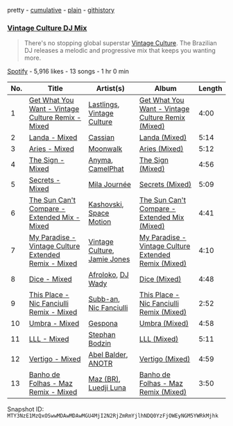 pretty - [cumulative](/playlists/cumulative/37i9dQZF1DX498BFhhV3NJ.md) - [plain](/playlists/plain/37i9dQZF1DX498BFhhV3NJ) - [githistory](https://github.githistory.xyz/mackorone/spotify-playlist-archive/blob/main/playlists/plain/37i9dQZF1DX498BFhhV3NJ)

### [Vintage Culture DJ Mix](https://open.spotify.com/playlist/37i9dQZF1DX498BFhhV3NJ)

> There's no stopping global superstar <a href="spotify:artist:28uJnu5EsrGml2tBd7y8ts">Vintage Culture</a>\. The Brazilian DJ releases a melodic and progressive mix that keeps you wanting more.

[Spotify](https://open.spotify.com/user/spotify) - 5,916 likes - 13 songs - 1 hr 0 min

| No. | Title | Artist(s) | Album | Length |
|---|---|---|---|---|
| 1 | [Get What You Want \- Vintage Culture Remix \- Mixed](https://open.spotify.com/track/34cyKiO9MFixaESb9NaygO) | [Lastlings](https://open.spotify.com/artist/0M7GyeyRi2fG8c1LdP4jhi), [Vintage Culture](https://open.spotify.com/artist/28uJnu5EsrGml2tBd7y8ts) | [Get What You Want \- Vintage Culture Remix \(Mixed\)](https://open.spotify.com/album/5qyRLcTVSLqzozrw973KCx) | 4:00 |
| 2 | [Landa \- Mixed](https://open.spotify.com/track/3i5K0pY6IXUNrdoaSSG7E7) | [Cassian](https://open.spotify.com/artist/1ChtRJ3f4rbv4vtz87i6CD) | [Landa \(Mixed\)](https://open.spotify.com/album/3fosGs5M9vxBHEzT5kEKcG) | 5:14 |
| 3 | [Aries \- Mixed](https://open.spotify.com/track/6ai9734vPiSY3b1kKeKPzR) | [Moonwalk](https://open.spotify.com/artist/1khyIydqanugacJyKdmceT) | [Aries \(Mixed\)](https://open.spotify.com/album/55QUShH1jxFi8cGfPjTrcF) | 5:12 |
| 4 | [The Sign \- Mixed](https://open.spotify.com/track/47ummZFOIgRu0fwr6b0IMa) | [Anyma](https://open.spotify.com/artist/4iBwchw0U0GZv5RfVYSMxN), [CamelPhat](https://open.spotify.com/artist/240wlM8vDrf6S4zCyzGj2W) | [The Sign \(Mixed\)](https://open.spotify.com/album/7LacxRZrt5M8bQHDSOPovd) | 4:56 |
| 5 | [Secrets \- Mixed](https://open.spotify.com/track/7BrMB7xZg4eJFAELA8qkbc) | [Mila Journée](https://open.spotify.com/artist/3CnCN1QeftBXVbsXWmmNyB) | [Secrets \(Mixed\)](https://open.spotify.com/album/75jHra4IGZpqp0ADlJTa7N) | 5:09 |
| 6 | [The Sun Can't Compare \- Extended Mix \- Mixed](https://open.spotify.com/track/485LKbuuqYUaoQIvyGhwnd) | [Kashovski](https://open.spotify.com/artist/3sQmCQTAFYhnhhoBhsv81C), [Space Motion](https://open.spotify.com/artist/1k7iyyK6j5IJzF0cUMcaGY) | [The Sun Can't Compare \- Extended Mix \(Mixed\)](https://open.spotify.com/album/2Lxcs5Sj8u7VU4GLPQDg55) | 4:41 |
| 7 | [My Paradise \- Vintage Culture Extended Remix \- Mixed](https://open.spotify.com/track/0vwQW2THOjfP9mI7yz1x8j) | [Vintage Culture](https://open.spotify.com/artist/28uJnu5EsrGml2tBd7y8ts), [Jamie Jones](https://open.spotify.com/artist/4admDxmnri5Zco0xYrJ0ji) | [My Paradise \- Vintage Culture Extended Remix \(Mixed\)](https://open.spotify.com/album/0iFjZgsJgQx5ovF4pJzzrZ) | 4:10 |
| 8 | [Dice \- Mixed](https://open.spotify.com/track/4hobFOcsoH0nsfAbC5qQyf) | [Afroloko](https://open.spotify.com/artist/4xYh2GHr8Vj2lmNmbfBcsU), [DJ Wady](https://open.spotify.com/artist/2yRUlvlTqfWQHTriEoeR55) | [Dice \(Mixed\)](https://open.spotify.com/album/1aPxSm318P936iqkr11BgM) | 4:48 |
| 9 | [This Place \- Nic Fanciulli Remix \- Mixed](https://open.spotify.com/track/6BOf6kgQnpoXtaPmgOEJ9n) | [Subb\-an](https://open.spotify.com/artist/1GixPUcrjDq3qogmYXbGsh), [Nic Fanciulli](https://open.spotify.com/artist/7btR5VXutQv39SDEzcfXEk) | [This Place \- Nic Fanciulli Remix \(Mixed\)](https://open.spotify.com/album/4qOAVaSXRq1JslGQB0FKGi) | 2:52 |
| 10 | [Umbra \- Mixed](https://open.spotify.com/track/6OBydas3w5Oi1bRvLH5OnT) | [Gespona](https://open.spotify.com/artist/59ewWwEHhZ0yq7SKXxUj0d) | [Umbra \(Mixed\)](https://open.spotify.com/album/22wukXnQ5m4lAT10RGEsKg) | 4:58 |
| 11 | [LLL \- Mixed](https://open.spotify.com/track/6LX2g52NG8PMMWPPFd0LS1) | [Stephan Bodzin](https://open.spotify.com/artist/2nq2BeSbzExGAv3Y4HgUf7) | [LLL \(Mixed\)](https://open.spotify.com/album/61aJZoUSUaCPubZyzt1PRN) | 5:11 |
| 12 | [Vertigo \- Mixed](https://open.spotify.com/track/3qCatjMtgb8Cj8pWXQlR2n) | [Abel Balder](https://open.spotify.com/artist/0jqbEIAvdjUOi5Za48pzQG), [ANOTR](https://open.spotify.com/artist/4p5WgeiPSPpqPDs7T6OkWf) | [Vertigo \(Mixed\)](https://open.spotify.com/album/6BGlH9SLQy5zhpbH1Y34KH) | 4:59 |
| 13 | [Banho de Folhas \- Maz Remix \- Mixed](https://open.spotify.com/track/6YipMoYAEW76mmyjT82HGB) | [Maz \(BR\)](https://open.spotify.com/artist/6gYwbDKcqhLitCTlgF1oZn), [Luedji Luna](https://open.spotify.com/artist/0sWTkzCrdEvuX7Du6MFLzc) | [Banho de Folhas \- Maz Remix \(Mixed\)](https://open.spotify.com/album/6YkDeSiTBEIv7cmgIiAYoT) | 3:50 |

Snapshot ID: `MTY3NzE1MzQxOSwwMDAwMDAwMGU4MjI2N2RjZmRmYjlhNDQ0YzFjOWEyNGM5YWRkMjhk`
